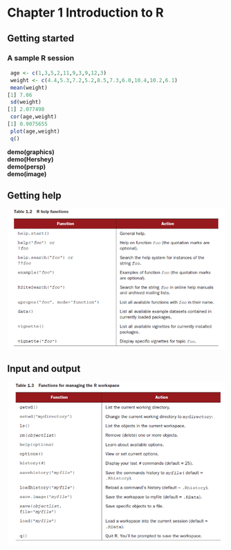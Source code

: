 # Chapter 1 Introduction to R

## Getting started 
### A sample R session
```R
 age <- c(1,3,5,2,11,9,3,9,12,3)
 weight <- c(4.4,5.3,7.2,5.2,8.5,7.3,6.0,10.4,10.2,6.1)
 mean(weight)
[1] 7.06
 sd(weight)
[1] 2.077498
 cor(age,weight)
[1] 0.9075655
 plot(age,weight)
 q()
```
 
 **demo(graphics)**  
 **demo(Hershey)**  
 **demo(persp)**   
 **demo(image)**  

## Getting help
![](https://github.com/raymondwuhr24/R-in-action/blob/master/Printscreen/table1.2.PNG)

## Input and output
![](https://github.com/raymondwuhr24/R-in-action/blob/master/Printscreen/table1.3.PNG)






















